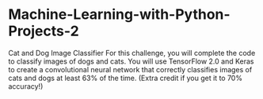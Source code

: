 # Machine-Learning-with-Python-Projects-2
Cat and Dog Image Classifier For this challenge, you will complete the code to classify images of dogs and cats. You will use TensorFlow 2.0 and Keras to create a convolutional neural network that correctly classifies images of cats and dogs at least 63% of the time. (Extra credit if you get it to 70% accuracy!)
